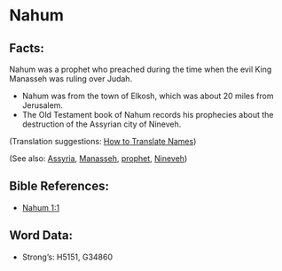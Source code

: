 # Nahum

## Facts:

Nahum was a prophet who preached during the time when the evil King Manasseh was ruling over Judah.

* Nahum was from the town of Elkosh, which was about 20 miles from Jerusalem.
* The Old Testament book of Nahum records his prophecies about the destruction of the Assyrian city of Nineveh.

(Translation suggestions: [How to Translate Names](rc://en/ta/man/translate/translate-names))

(See also: [Assyria](../names/assyria.md), [Manasseh](../names/manasseh.md), [prophet](../kt/prophet.md), [Nineveh](../names/nineveh.md))

## Bible References:

* [Nahum 1:1](rc://en/tn/help/nam/01/1)

## Word Data:

* Strong’s: H5151, G34860
